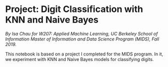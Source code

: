 # Project: Digit Classification with KNN and Naive Bayes
_By Isa Chau for W207: Applied Machine Learning, UC Berkeley School of Information Master of Information and Data Science Program (MIDS), Fall 2019._

This notebook is based on a project I completed for the MIDS program. In it, we experiment with KNN and Naive Bayes models for classifying digits.
